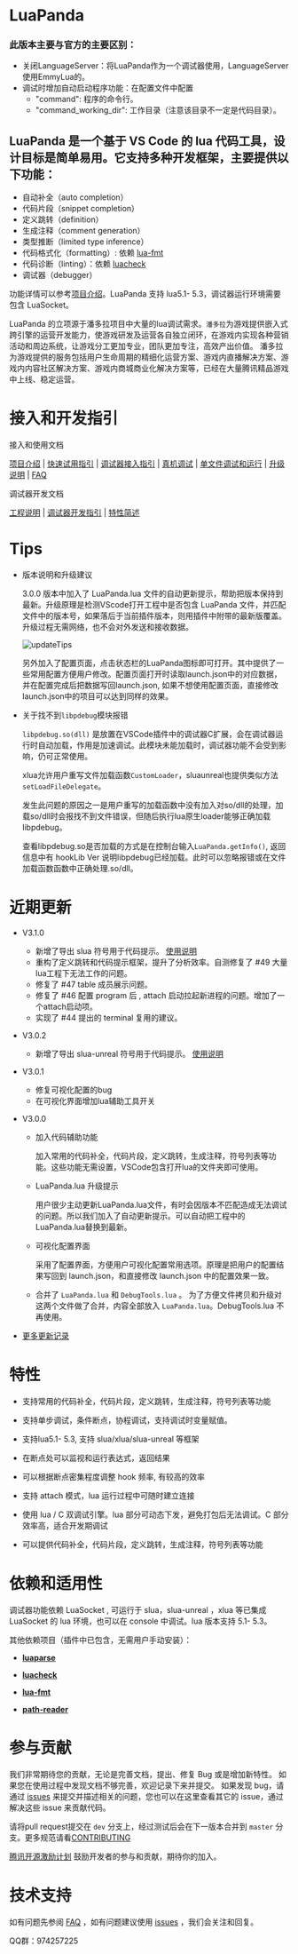 # LuaPanda
### 此版本主要与官方的主要区别：
- 关闭LanguageServer：将LuaPanda作为一个调试器使用，LanguageServer使用EmmyLua的。
- 调试时增加自动启动程序功能：在配置文件中配置
  - "command": 程序的命令行。
  - "command_working_dir": 工作目录（注意该目录不一定是代码目录）。


## LuaPanda 是一个基于 VS Code 的 lua 代码工具，设计目标是简单易用。它支持多种开发框架，主要提供以下功能：

- 自动补全（auto completion）
- 代码片段（snippet completion）
- 定义跳转（definition）
- 生成注释（comment generation）
- 类型推断（limited type inference）
- 代码格式化（formatting）: 依赖 [lua-fmt](https://github.com/trixnz/lua-fmt)
- 代码诊断（linting）：依赖 [luacheck](https://github.com/mpeterv/luacheck)
- 调试器（debugger）

功能详情可以参考[项目介绍](./Docs/Manual/feature-introduction.md)。LuaPanda 支持 lua5.1- 5.3，调试器运行环境需要包含 LuaSocket。

LuaPanda 的立项源于潘多拉项目中大量的lua调试需求。`潘多拉`为游戏提供嵌入式跨引擎的运营开发能力，使游戏研发及运营各自独立闭环，在游戏内实现各种营销活动和周边系统，让游戏分工更加专业，团队更加专注，高效产出价值。
潘多拉为游戏提供的服务包括用户生命周期的精细化运营方案、游戏内直播解决方案、游戏内内容社区解决方案、游戏内商城商业化解决方案等，已经在大量腾讯精品游戏中上线、稳定运营。



# 接入和开发指引

接入和使用文档

[项目介绍](./Docs/Manual/feature-introduction.md)	| [快速试用指引](./Docs/Manual/quick-use.md) | [调试器接入指引](./Docs/Manual/access-guidelines.md) |  [真机调试](./Docs/Manual/debug-on-phone.md)  | [单文件调试和运行](./Docs/Manual/debug-file.md) | [升级说明](./Docs/Manual/update.md) | [FAQ](./Docs/Manual/FAQ.md)

调试器开发文档

[工程说明](./Docs/Development-instructions/project-description.md) 	|  [调试器开发指引](./Docs/Development-instructions/how_to_join.md) |  [特性简述](./Docs/Development-instructions/debugger-principle.md) 



# Tips

+ 版本说明和升级建议

  3.0.0 版本中加入了 LuaPanda.lua 文件的自动更新提示，帮助把版本保持到最新。升级原理是检测VScode打开工程中是否包含 LuaPanda 文件，并匹配文件中的版本号，如果落后于当前插件版本，则用插件中附带的最新版覆盖。升级过程无需网络，也不会对外发送和接收数据。

  ![updateTips](https://github.com/Tencent/LuaPanda/blob/master/Docs/static/updateTips.png?raw=true)

  另外加入了配置页面，点击状态栏的LuaPanda图标即可打开。其中提供了一些常用配置方便用户修改。配置页面打开时读取launch.json中的对应数据，并在配置完成后把数据写回launch.json, 如果不想使用配置页面，直接修改launch.json中的项目可以达到同样的效果。

  

+ 关于找不到`libpdebug`模块报错

  `libpdebug.so(dll)` 是放置在VSCode插件中的调试器C扩展，会在调试器运行时自动加载，作用是加速调试。此模块未能加载时，调试器功能不会受到影响，仍可正常使用。

  xlua允许用户重写文件加载函数`CustomLoader`，sluaunreal也提供类似方法`setLoadFileDelegate`。

  发生此问题的原因之一是用户重写的加载函数中没有加入对so/dll的处理，加载so/dll时会报找不到文件错误，但随后执行lua原生loader能够正确加载libpdebug。

  查看libpdebug.so是否加载的方式是在控制台输入`LuaPanda.getInfo()`, 返回信息中有 hookLib Ver 说明libpdebug已经加载。此时可以忽略报错或在文件加载函数函数中正确处理.so/dll。



# 近期更新

+ V3.1.0
  
  + 新增了导出 slua 符号用于代码提示。  [使用说明](https://github.com/Tencent/LuaPanda/blob/master/Docs/Manual/lua-intellisense.md)
  + 重构了定义跳转和代码提示框架，提升了分析效率。自测修复了 #49 大量lua工程下无法工作的问题。
  + 修复了 #47 table 成员展示问题。
  + 修复了 #46 配置 program 后 , attach 启动拉起新进程的问题。增加了一个attach启动项。
  + 实现了 #44 提出的 terminal 复用的建议。
  
  
  
+ V3.0.2

  + 新增了导出 slua-unreal 符号用于代码提示。 [使用说明](https://github.com/Tencent/LuaPanda/blob/master/Docs/Manual/lua-intellisense.md)

  

+ V3.0.1

  + 修复可视化配置的bug
  + 在可视化界面增加lua辅助工具开关

  

+ V3.0.0

  + 加入代码辅助功能

    加入常用的代码补全，代码片段，定义跳转，生成注释，符号列表等功能。这些功能无需设置，VSCode包含打开lua的文件夹即可使用。

  + LuaPanda.lua 升级提示

    用户很少主动更新LuaPanda.lua文件，有时会因版本不匹配造成无法调试的问题。所以我们加入了自动更新提示。可以自动把工程中的LuaPanda.lua替换到最新。

  + 可视化配置界面

    采用了配置界面，方便用户可视化配置常用选项。原理是把用户的配置结果写回到 launch.json，和直接修改 launch.json 中的配置效果一致。

  + 合并了 `LuaPanda.lua` 和 `DebugTools.lua`  。 为了方便文件拷贝和升级对这两个文件做了合并，内容全部放入 `LuaPanda.lua`。DebugTools.lua 不再使用。

+ [更多更新记录](https://github.com/Tencent/LuaPanda/blob/master/CHANGELOG.md)




# 特性

+ 支持常用的代码补全，代码片段，定义跳转，生成注释，符号列表等功能
+ 支持单步调试，条件断点，协程调试，支持调试时变量赋值。
+ 支持lua5.1- 5.3, 支持 slua/xlua/slua-unreal 等框架
+ 在断点处可以监视和运行表达式，返回结果
+ 可以根据断点密集程度调整 hook 频率, 有较高的效率
+ 支持 attach 模式，lua 运行过程中可随时建立连接
+ 使用 lua / C 双调试引擎。lua 部分可动态下发，避免打包后无法调试。C 部分效率高，适合开发期调试

+ 可以提供代码补全，代码片段，定义跳转，生成注释，符号列表等功能



# 依赖和适用性

调试器功能依赖 LuaSocket , 可运行于 slua，slua-unreal ，xlua 等已集成 LuaSocket 的 lua 环境，也可以在 console 中调试。lua 版本支持 5.1- 5.3。

其他依赖项目（插件中已包含，无需用户手动安装）：

+  [**luaparse**](https://github.com/oxyc/luaparse)

+  [**luacheck**](https://github.com/mpeterv/luacheck)

+  [**lua-fmt**](https://github.com/trixnz/lua-fmt)

+  [**path-reader**](https://github.com/ackerapple/path-reader)



# 参与贡献

我们非常期待您的贡献，无论是完善文档，提出、修复 Bug 或是增加新特性。
如果您在使用过程中发现文档不够完善，欢迎记录下来并提交。
如果发现 bug，请通过 [issues](https://github.com/Tencent/LuaPanda/issues) 来提交并描述相关的问题，您也可以在这里查看其它的 issue，通过解决这些 issue 来贡献代码。

请将pull request提交在 `dev` 分支上，经过测试后会在下一版本合并到 `master` 分支。更多规范请看[CONTRIBUTING](./CONTRIBUTING.md)

[腾讯开源激励计划](https://opensource.tencent.com/contribution) 鼓励开发者的参与和贡献，期待你的加入。



# 技术支持

如有问题先参阅 [FAQ](./Docs/Manual/FAQ.md) ，如有问题建议使用 [issues](https://github.com/Tencent/LuaPanda/issues) ，我们会关注和回复。

QQ群：974257225

